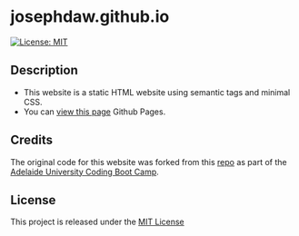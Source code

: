 # josephdaw.github.io
[![License: MIT](https://img.shields.io/badge/License-MIT-yellow.svg)](https://opensource.org/licenses/MIT)
## Description
* This website is a static HTML website using semantic tags and minimal CSS. 
* You can [view this page](https://josephdaw.github.io/) Github Pages.

## Credits
The original code for this website was forked from this [repo](https://github.com/coding-boot-camp/prework-about-me) as part of the [Adelaide University Coding Boot Camp](https://bootcamps.adelaide.edu.au).

## License
This project is released under the [MIT License](LICENSE)